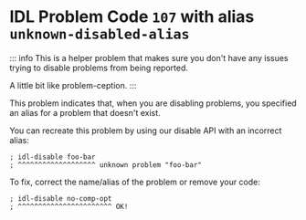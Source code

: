 # IDL Problem Code `107` with alias `unknown-disabled-alias`

<!--@include: ./severity/disable_problem.md-->

::: info
This is a helper problem that makes sure you don't have any issues trying to disable problems from being reported.

A little bit like problem-ception.
:::

This problem indicates that, when you are disabling problems, you specified an alias for a problem that doesn't exist.

You can recreate this problem by using our disable API with an incorrect alias:

```idl
; idl-disable foo-bar
; ^^^^^^^^^^^^^^^^^^^ unknown problem "foo-bar"
```

To fix, correct the name/alias of the problem or remove your code:

```idl
; idl-disable no-comp-opt
; ^^^^^^^^^^^^^^^^^^^^^^^ OK!
```
